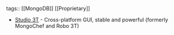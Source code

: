 tags:: [[MongoDB]] [[Proprietary]]

- [Studio 3T](https://studio3t.com/) - Cross-platform GUI, stable and powerful (formerly MongoChef and Robo 3T)